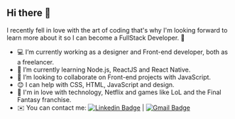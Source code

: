 ## Hi there 👋
I recently fell in love with the art of coding that's why I'm looking forward to learn more about it so I can become a FullStack Developer. 💜

- 💻 I’m currently working as a designer and Front-end developer, both as a freelancer.
- 📱 I’m currently learning  Node.js, ReactJS and React Native.
- 💜 I’m looking to collaborate on Front-end projects with JavaScript.
- 😊 I can help with CSS, HTML, JavaScript and design.
- 💬 I'm in love with technology, Netflix and games like LoL and the Final Fantasy franchise.
- ✉️ You can contact me: [![Linkedin Badge](https://img.shields.io/badge/-AnaCarolinaPires-blue?style=flat-square&logo=Linkedin&logoColor=white&link=https://www.linkedin.com/in/acarolinaspires/)](https://www.linkedin.com/in/acarolinaspires/) | [![Gmail Badge](https://img.shields.io/badge/-anacaspires@gmail.com-c14438?style=flat-square&logo=Gmail&logoColor=white&link=mailto:anacaspires@gmail.com)](mailto:anacaspires@gmail.com)
